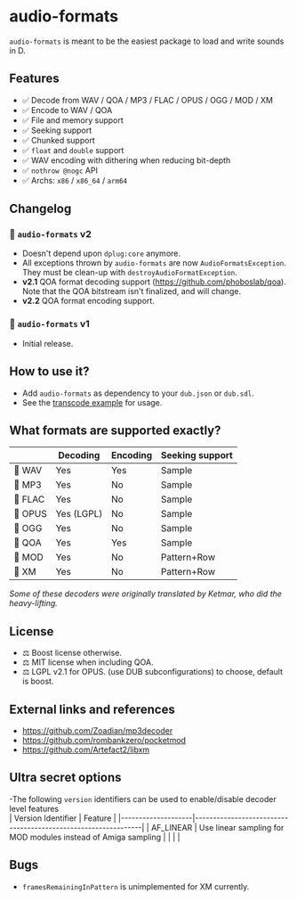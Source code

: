 # audio-formats

`audio-formats` is meant to be the easiest package to load and write sounds in D.

## Features

- ✅ Decode from WAV / QOA / MP3 / FLAC / OPUS / OGG / MOD / XM
- ✅ Encode to WAV / QOA
- ✅ File and memory support
- ✅ Seeking support
- ✅ Chunked support
- ✅ `float` and `double` support
- ✅ WAV encoding with dithering when reducing bit-depth
- ✅ `nothrow @nogc` API
- ✅ Archs: `x86` / `x86_64` / `arm64`



## Changelog

### 🔔 `audio-formats` v2

- Doesn't depend upon `dplug:core` anymore.
- All exceptions thrown by `audio-formats` are now `AudioFormatsException`.  
  They must be clean-up with `destroyAudioFormatException`.
- **v2.1** QOA format decoding support (https://github.com/phoboslab/qoa). 
  Note that the QOA bitstream isn't finalized, and will change. 
- **v2.2** QOA format encoding support.

### 🔔 `audio-formats` v1
- Initial release.
  

## How to use it?

- Add `audio-formats` as dependency to your `dub.json` or `dub.sdl`.
- See the [transcode example](https://github.com/AuburnSounds/audio-formats/blob/master/examples/transcode/source/main.d) for usage.

## What formats are supported exactly?

|       | Decoding   | Encoding | Seeking support |
|-------|------------|----------|-----------------|
| 📀 WAV   | Yes        | Yes      | Sample          |
| 📀 MP3   | Yes        | No       | Sample          |
| 📀 FLAC  | Yes        | No       | Sample          |
| 📀 OPUS  | Yes (LGPL) | No       | Sample          |
| 📀 OGG   | Yes        | No       | Sample          |
| 📀 QOA   | Yes        | Yes      | Sample          |
| 📀 MOD   | Yes        | No       | Pattern+Row     |
| 📀 XM    | Yes        | No       | Pattern+Row     |


_Some of these decoders were originally translated by Ketmar, who did the heavy-lifting._


## License 

- ⚖️ Boost license otherwise.
- ⚖️ MIT license when including QOA.
- ⚖️ LGPL v2.1 for OPUS.
(use DUB subconfigurations) to choose, default is boost.

## External links and references

- https://github.com/Zoadian/mp3decoder
- https://github.com/rombankzero/pocketmod
- https://github.com/Artefact2/libxm

## Ultra secret options
-The following `version` identifiers can be used to enable/disable decoder level features  
| Version Identifier | Feature                                                       |
|--------------------|---------------------------------------------------------------|
| AF_LINEAR          | Use linear sampling for MOD modules instead of Amiga sampling |
|                    |                                                               |

## Bugs

- `framesRemainingInPattern` is unimplemented for XM currently.
